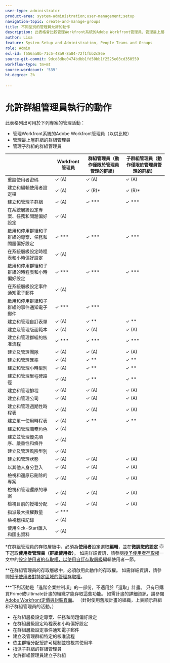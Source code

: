 ```yaml
---
user-type: administrator
product-area: system-administration;user-management;setup
navigation-topic: create-and-manage-groups
title: 不同型別的管理員允許的動作
description: 此表格會比較管理Workfront系統的Adobe Workfront管理員、管理最上層群組的群組管理員以及管理子群組的群組管理員可用的管理活動。
author: Lisa
feature: System Setup and Administration, People Teams and Groups
role: Admin
exl-id: f556aa0b-71c5-48a9-8a84-72f1fbb2c86e
source-git-commit: 9dcd8dbe0474bdbb1fd50bb1f2525e03cd350559
workflow-type: tm+mt
source-wordcount: '539'
ht-degree: 2%

---
```


# 允許群組管理員執行的動作

此表格列出可用於下列專案的管理活動：

* 管理Workfront系統的Adobe Workfront管理員（以供比較）
* 管理最上層群組的群組管理員
* 管理子群組的群組管理員

<table style="table-layout:auto"> 
 <col> 
 <col> 
 <col> 
 <col> 
 <thead> 
  <tr> 
   <th> </th> 
   <th>Workfront管理員 </th> 
   <th>群組管理員（動作僅限於管理員管理的群組）</th> 
   <th>子群組管理員（動作僅限於管理員管理的群組）</th> 
  </tr> 
 </thead> 
 <tbody>
  <tr> 
   <td>重設使用者密碼</td> 
   <td>✓ (A) </td> 
   <td>✓ (A) </td> 
   <td>✓ (A) </td> 
  </tr> 
  <tr> 
   <td>建立和編輯使用者設定檔</td> 
   <td>✓ (A)</td> 
   <td>✓ (R)*</td> 
   <td>✓ (R)*</td> 
  </tr> 
  <tr> 
   <td>建立和管理子群組</td>
   <td>✓ (A) </td> 
   <td>✓ ***</td> 
   <td>✓ ***</td> 
  </tr> 
  <tr> 
   <td>在系統層級設定專案、任務和問題偏好設定</td> 
   <td>✓ (A)</td> 
   <td> </td> 
   <td> </td> 
  </tr> 
  <tr> 
   <td>啟用和停用群組和子群組的專案、任務和問題偏好設定</td> 
   <td>✓ ***</td> 
   <td>✓ ***</td> 
   <td>✓ ***</td> 
  </tr> 
  <tr> 
   <td>在系統層級設定時程表和小時偏好設定</td> 
   <td>✓ (A) </td> 
   <td> </td> 
   <td> </td> 
  </tr> 
  <tr> 
   <td>啟用和停用群組和子群組的時程表和小時偏好設定 </td> 
   <td>✓ ***</td> 
   <td>✓ ***</td> 
   <td>✓ ***</td> 
  </tr> 
  <tr> 
   <td>在系統層級設定事件通知電子郵件</td> 
   <td>✓ (A) </td> 
   <td> </td> 
   <td> </td> 
  </tr> 
  <tr> 
   <td>啟用和停用群組和子群組的事件通知電子郵件</td> 
   <td>✓ *** </td> 
   <td>✓ ***</td> 
   <td> </td> 
  </tr> 
  <tr> 
   <td>建立和管理自訂表單</td> 
   <td>✓ (A) </td> 
   <td>✓ **</td> 
   <td>✓ **</td> 
  </tr> 
  <tr> 
   <td>建立及管理版面範本</td> 
   <td>✓ (A) </td> 
   <td>✓ (A)</td> 
   <td>✓ (A)</td> 
  </tr> 
  <tr> 
   <td>建立和管理群組的核准流程</td> 
   <td>✓ *** </td> 
   <td>✓ ***</td> 
   <td>✓ ***</td> 
  </tr> 
  <tr> 
   <td>建立及管理團隊</td> 
   <td>✓ (A) </td> 
   <td>✓ (A)</td> 
   <td>✓ (A)</td> 
  </tr> 
  <tr> 
   <td>建立和管理匯率</td> 
   <td>✓ (A) </td> 
   <td>✓ **</td> 
   <td>✓ **</td> 
  </tr> 
  <tr> 
   <td>建立和管理小時型別</td> 
   <td>✓ (A) </td> 
   <td>✓ **</td> 
   <td>✓ **</td> 
  </tr> 
  <tr> 
   <td>建立和管理里程碑路徑</td> 
   <td>✓ (A) </td> 
   <td>✓ **</td> 
   <td>✓ **</td> 
  </tr> 
  <tr> 
   <td>建立和管理排程</td> 
   <td>✓ (A) </td> 
   <td>✓ (A)</td> 
   <td>✓ (A)</td> 
  </tr> 
  <tr> 
   <td>建立和管理公司</td> 
   <td>✓ (A) </td> 
   <td>✓ (A)</td> 
   <td>✓ (A)</td> 
  </tr> 
  <tr> 
   <td>建立和管理週期性時程表</td> 
   <td>✓ (A) </td> 
   <td>✓ (A)</td> 
   <td>✓ (A)</td> 
  </tr> 
  <tr> 
   <td>建立單一使用時程表</td> 
   <td>✓ (A)</td> 
   <td>✓ **</td> 
   <td>✓ **</td> 
  </tr> 
  <tr> 
   <td>建立和管理職務角色</td> 
   <td>✓ (A)</td> 
   <td> </td> 
   <td> </td> 
  </tr> 
  <tr> 
   <td>建立並管理優先順序、嚴重性和條件</td> 
   <td>✓ (A)</td> 
   <td> </td> 
   <td> </td> 
  </tr> 
  <tr> 
   <td>建立及管理風險型別</td> 
   <td>✓ (A) </td> 
   <td> </td> 
   <td> </td> 
  </tr> 
  <tr> 
   <td>建立和管理狀態</td> 
   <td>✓ (A) </td> 
   <td>✓ (A) </td> 
   <td>✓ (A)</td> 
  </tr> 
  <tr> 
   <td>以其他人身分登入</td> 
   <td>✓ (A) </td> 
   <td>✓ (A) </td> 
   <td>✓ (A) </td> 
  </tr> 
  <tr> 
   <td>檢視和還原已刪除的專案</td> 
   <td>✓ (A) </td> 
   <td>✓ (A) </td> 
   <td>✓ (A) </td> 
  </tr> 
  <tr> 
   <td>檢視和管理還原的專案</td> 
   <td>✓ (A) </td> 
   <td>✓ (A) </td> 
   <td>✓ (A) </td> 
  </tr> 
  <tr> 
   <td>檢視目前的授權分配</td> 
   <td>✓ (A) </td> 
   <td>✓ (A) </td> 
   <td>✓ (A) </td> 
  </tr> 
  <tr> 
   <td>指派最大授權數量</td> 
   <td>✓ *** </td> 
   <td> </td> 
   <td> </td> 
  </tr> 
  <tr> 
   <td>檢視稽核記錄</td> 
   <td>✓ (A) </td> 
   <td> </td> 
   <td> </td> 
  </tr> 
  <tr> 
   <td>使用Kick-Start匯入和匯出資料</td> 
   <td>✓ (A) </td> 
   <td> </td> 
   <td> </td> 
  </tr> 
 </tbody> 
</table>

&#42;在群組管理員的存取層級中，必須為&#x200B;**使用者**&#x200B;設定選取&#x200B;**編輯**，並在&#x200B;**微調您的設定** ![](assets/gear-icon-in-access-levels.png)下選取&#x200B;**使用者管理員（群組使用者）**。 如需詳細資訊，請參閱[授予使用者存取權](../../../administration-and-setup/add-users/configure-and-grant-access/grant-access-other-users.md)一文中的[設定使用者的存取權，以使用自訂存取層級](../../../administration-and-setup/add-users/configure-and-grant-access/grant-access-other-users.md#access-to-edit)編輯使用者一節。

&#42;&#42;在群組管理員的存取層級中，必須啟用此動作的存取權。 如需詳細資訊，請參閱[授予使用者對特定區域的管理存取權](../../../administration-and-setup/add-users/configure-and-grant-access/grant-users-admin-access-certain-areas.md)。

&#42;&#42;&#42;下列活動是「進階企業控制項」的一部份，不適用於「選取」計畫。 只有已購買Prime或Ultimate計畫的組織才能存取這些功能。  如需計畫的詳細資訊，請參閱[Adobe Workfront定價與封裝頁面](https://business.adobe.com/products/workfront/pricing.html)。 （針對使用舊版計畫的組織，上表顯示群組和子群組管理員的活動。）

* 在群組層級設定專案、任務和問題偏好設定
* 在群組層級設定時程表和小時偏好設定
* 在群組層級設定事件通知電子郵件
* 建立及管理群組特定的核准流程
* 依主群組分配授許可權制並檢視其使用率
* 指派子群組的群組管理員
* 允許群組管理員建立子群組
